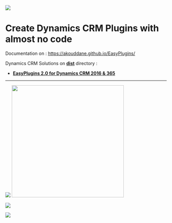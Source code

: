 ![](https://akouddane.github.io/EasyPlugins/images/logo_md.png)
# Create Dynamics CRM Plugins with almost no code

Documentation on : https://akouddane.github.io/EasyPlugins/

Dynamics CRM Solutions on **[dist](https://github.com/Akouddane/EasyPlugins/tree/master/dist)** directory : 
* **[EasyPlugins 2.0 for Dynamics CRM 2016 & 365](https://github.com/Akouddane/EasyPlugins/raw/master/dist/EasyPlugins_2_0_0_0_managed_CRM_8_0.zip)**

---


![](https://akouddane.github.io/EasyPlugins/images/pluginslist.png)
<img src="https://akouddane.github.io/EasyPlugins/images/pluginsteps.png" width="350">


![](https://akouddane.github.io/EasyPlugins/images/plugintriggerinterface.png)


![](https://akouddane.github.io/EasyPlugins/images/scheduledtriggerinterface.png)
